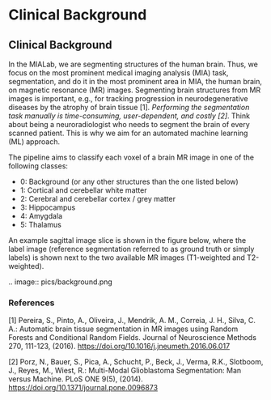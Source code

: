 # Clinical Background

## Clinical Background

In the MIALab, we are segmenting structures of the human brain. Thus, we focus on the most prominent medical imaging analysis (MIA) task, segmentation, and do it in the most prominent area in MIA, the human brain, on magnetic resonance (MR) images. Segmenting brain structures from MR images is important, e.g., for tracking progression in neurodegenerative diseases by the atrophy of brain tissue \[1]_. Performing the segmentation task manually is time-consuming, user-dependent, and costly \[2]_. Think about being a neuroradiologist who needs to segment the brain of every scanned patient. This is why we aim for an automated machine learning (ML) approach.

The pipeline aims to classify each voxel of a brain MR image in one of the following classes:

* 0: Background (or any other structures than the one listed below)
* 1: Cortical and cerebellar white matter
* 2: Cerebral and cerebellar cortex / grey matter
* 3: Hippocampus
* 4: Amygdala
* 5: Thalamus

An example sagittal image slice is shown in the figure below, where the label image (reference segmentation referred to as ground truth or simply labels) is shown next to the two available MR images (T1-weighted and T2-weighted).

.. image:: pics/background.png

### References

\[1] Pereira, S., Pinto, A., Oliveira, J., Mendrik, A. M., Correia, J. H., Silva, C. A.: Automatic brain tissue segmentation in MR images using Random Forests and Conditional Random Fields. Journal of Neuroscience Methods 270, 111-123, (2016). https://doi.org/10.1016/j.jneumeth.2016.06.017

\[2] Porz, N., Bauer, S., Pica, A., Schucht, P., Beck, J., Verma, R.K., Slotboom, J., Reyes, M., Wiest, R.: Multi-Modal Glioblastoma Segmentation: Man versus Machine. PLoS ONE 9(5), (2014). https://doi.org/10.1371/journal.pone.0096873
